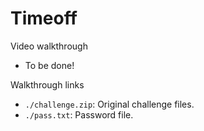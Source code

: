 # Timeoff
 
Video walkthrough

* To be done!

Walkthrough links

- `./challenge.zip`: Original challenge files.
- `./pass.txt`: Password file.